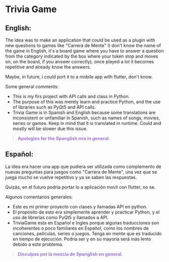 # Trivia Game

## English:

The idea was to make an application that could be used as a plugin with new questions to games like "Carrera de Mente" (I don't know the name of the game in English, it's a board game where you have to answer a question from the category indicated by the box where your token stop and moves on, on the board, if you answer correctly), once played a lot it becomes repetitive and already know the answers.

Maybe, in future, i could port it to a mobile app with flutter, don't know.

Some general comments:

* This is my firs project with API calls and class in Python.
* The purpose of this was merely learn and practice Python, and the use of libraries such as PyQt5 and API calls.
* Trivia Game is in Spanish and English because some translations are inconsistent or unfamiliar in Spanish, such as names of songs, movies, series or games. Keep in mind that it is translated in runtime. Could and mostly will be slower due this issue.

> <r>Apologies for the Spanglish mix in general.</r>

## Español:

La idea era hacer una app que pudiera ser utilizada como complemento de nuevas preguntas para juegos como "Carrera de Mente", una vez que se juega mucho se vuelve repetitivo y ya se saben las respuestas.

Quizás, en el futuro podría portar lo a aplicación movil con flutter, no se.

Algunos comentarios generales:

* Este es mi primer proyecto con clases y llamadas API en python.
* El propósito de esto era simplemente aprender y practicar Python, y el uso de librerías como PyQt5 y llamados a API.
* TriviaGame esta en Español e Ingles porque algunas traducciones son incoherentes o poco familiares en Español, como los nombres de canciones, películas, series o juegos. Tenga en mente que es traducido en tiempo de ejecución. Podría ser y en su mayoría será más lento debido a este problema.

> <r>Disculpas por la mezcla de Spanglish en general.</r>

<style>
	r{
		color: #9C73CFFC;
		font-weight: bold;
	}
</style>
